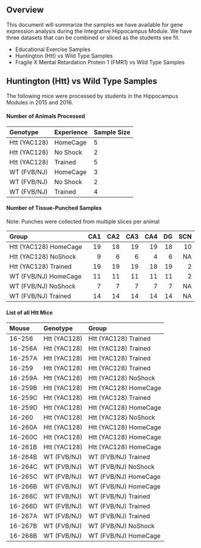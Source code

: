 Overview
--------

This document will summarize the samples we have available for gene
expression analysis during the Integrative Hippocampus Module. We have
three datasets that can be combined or sliced as the students see fit.

-   Educational Exercise Samples
-   Huntington (Htt) vs Wild Type Samples
-   Fragile X Mental Retardation Protein 1 (FMR1) vs Wild Type Samples

Huntington (Htt) vs Wild Type Samples
-------------------------------------

The following mice were processed by students in the Hippocampus Modules
in 2015 and 2016.

#### Number of Animals Processed

<table>
<thead>
<tr class="header">
<th align="left">Genotype</th>
<th align="left">Experience</th>
<th align="left">Sample Size</th>
</tr>
</thead>
<tbody>
<tr class="odd">
<td align="left">Htt (YAC128)</td>
<td align="left">HomeCage</td>
<td align="left">5</td>
</tr>
<tr class="even">
<td align="left">Htt (YAC128)</td>
<td align="left">No Shock</td>
<td align="left">2</td>
</tr>
<tr class="odd">
<td align="left">Htt (YAC128)</td>
<td align="left">Trained</td>
<td align="left">5</td>
</tr>
<tr class="even">
<td align="left">WT (FVB/NJ)</td>
<td align="left">HomeCage</td>
<td align="left">3</td>
</tr>
<tr class="odd">
<td align="left">WT (FVB/NJ)</td>
<td align="left">No Shock</td>
<td align="left">2</td>
</tr>
<tr class="even">
<td align="left">WT (FVB/NJ)</td>
<td align="left">Trained</td>
<td align="left">4</td>
</tr>
</tbody>
</table>

#### Number of Tissue-Punched Samples

Note: Punches were collected from multiple slices per animal

<table>
<thead>
<tr class="header">
<th align="left">Group</th>
<th align="right">CA1</th>
<th align="right">CA2</th>
<th align="right">CA3</th>
<th align="right">CA4</th>
<th align="right">DG</th>
<th align="right">SCN</th>
</tr>
</thead>
<tbody>
<tr class="odd">
<td align="left">Htt (YAC128) HomeCage</td>
<td align="right">19</td>
<td align="right">18</td>
<td align="right">19</td>
<td align="right">19</td>
<td align="right">18</td>
<td align="right">10</td>
</tr>
<tr class="even">
<td align="left">Htt (YAC128) NoShock</td>
<td align="right">9</td>
<td align="right">6</td>
<td align="right">6</td>
<td align="right">4</td>
<td align="right">6</td>
<td align="right">NA</td>
</tr>
<tr class="odd">
<td align="left">Htt (YAC128) Trained</td>
<td align="right">19</td>
<td align="right">19</td>
<td align="right">19</td>
<td align="right">18</td>
<td align="right">19</td>
<td align="right">2</td>
</tr>
<tr class="even">
<td align="left">WT (FVB/NJ) HomeCage</td>
<td align="right">11</td>
<td align="right">11</td>
<td align="right">11</td>
<td align="right">11</td>
<td align="right">11</td>
<td align="right">2</td>
</tr>
<tr class="odd">
<td align="left">WT (FVB/NJ) NoShock</td>
<td align="right">7</td>
<td align="right">7</td>
<td align="right">7</td>
<td align="right">7</td>
<td align="right">7</td>
<td align="right">NA</td>
</tr>
<tr class="even">
<td align="left">WT (FVB/NJ) Trained</td>
<td align="right">14</td>
<td align="right">14</td>
<td align="right">14</td>
<td align="right">14</td>
<td align="right">14</td>
<td align="right">NA</td>
</tr>
</tbody>
</table>

#### List of all Htt Mice

<table>
<thead>
<tr class="header">
<th align="left">Mouse</th>
<th align="left">Genotype</th>
<th align="left">Group</th>
</tr>
</thead>
<tbody>
<tr class="odd">
<td align="left">16-256</td>
<td align="left">Htt (YAC128)</td>
<td align="left">Htt (YAC128) Trained</td>
</tr>
<tr class="even">
<td align="left">16-256A</td>
<td align="left">Htt (YAC128)</td>
<td align="left">Htt (YAC128) Trained</td>
</tr>
<tr class="odd">
<td align="left">16-257A</td>
<td align="left">Htt (YAC128)</td>
<td align="left">Htt (YAC128) Trained</td>
</tr>
<tr class="even">
<td align="left">16-259</td>
<td align="left">Htt (YAC128)</td>
<td align="left">Htt (YAC128) Trained</td>
</tr>
<tr class="odd">
<td align="left">16-259A</td>
<td align="left">Htt (YAC128)</td>
<td align="left">Htt (YAC128) NoShock</td>
</tr>
<tr class="even">
<td align="left">16-259B</td>
<td align="left">Htt (YAC128)</td>
<td align="left">Htt (YAC128) HomeCage</td>
</tr>
<tr class="odd">
<td align="left">16-259C</td>
<td align="left">Htt (YAC128)</td>
<td align="left">Htt (YAC128) Trained</td>
</tr>
<tr class="even">
<td align="left">16-259D</td>
<td align="left">Htt (YAC128)</td>
<td align="left">Htt (YAC128) HomeCage</td>
</tr>
<tr class="odd">
<td align="left">16-260</td>
<td align="left">Htt (YAC128)</td>
<td align="left">Htt (YAC128) NoShock</td>
</tr>
<tr class="even">
<td align="left">16-260A</td>
<td align="left">Htt (YAC128)</td>
<td align="left">Htt (YAC128) HomeCage</td>
</tr>
<tr class="odd">
<td align="left">16-260C</td>
<td align="left">Htt (YAC128)</td>
<td align="left">Htt (YAC128) HomeCage</td>
</tr>
<tr class="even">
<td align="left">16-261B</td>
<td align="left">Htt (YAC128)</td>
<td align="left">Htt (YAC128) HomeCage</td>
</tr>
<tr class="odd">
<td align="left">16-264B</td>
<td align="left">WT (FVB/NJ)</td>
<td align="left">WT (FVB/NJ) Trained</td>
</tr>
<tr class="even">
<td align="left">16-264C</td>
<td align="left">WT (FVB/NJ)</td>
<td align="left">WT (FVB/NJ) NoShock</td>
</tr>
<tr class="odd">
<td align="left">16-265C</td>
<td align="left">WT (FVB/NJ)</td>
<td align="left">WT (FVB/NJ) HomeCage</td>
</tr>
<tr class="even">
<td align="left">16-266B</td>
<td align="left">WT (FVB/NJ)</td>
<td align="left">WT (FVB/NJ) HomeCage</td>
</tr>
<tr class="odd">
<td align="left">16-266C</td>
<td align="left">WT (FVB/NJ)</td>
<td align="left">WT (FVB/NJ) Trained</td>
</tr>
<tr class="even">
<td align="left">16-266D</td>
<td align="left">WT (FVB/NJ)</td>
<td align="left">WT (FVB/NJ) Trained</td>
</tr>
<tr class="odd">
<td align="left">16-267A</td>
<td align="left">WT (FVB/NJ)</td>
<td align="left">WT (FVB/NJ) Trained</td>
</tr>
<tr class="even">
<td align="left">16-267B</td>
<td align="left">WT (FVB/NJ)</td>
<td align="left">WT (FVB/NJ) NoShock</td>
</tr>
<tr class="odd">
<td align="left">16-268B</td>
<td align="left">WT (FVB/NJ)</td>
<td align="left">WT (FVB/NJ) HomeCage</td>
</tr>
</tbody>
</table>
